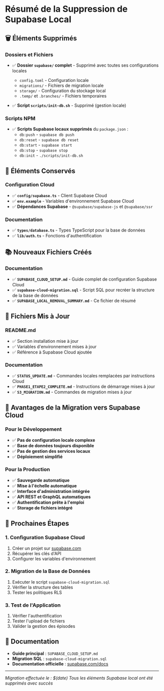 # Résumé de la Suppression de Supabase Local

## 🗑️ Éléments Supprimés

### Dossiers et Fichiers
- ✅ **Dossier `supabase/` complet** - Supprimé avec toutes ses configurations locales
  - `config.toml` - Configuration locale
  - `migrations/` - Fichiers de migration locale
  - `storage/` - Configuration du stockage local
  - `.temp/` et `.branches/` - Fichiers temporaires

- ✅ **Script `scripts/init-db.sh`** - Supprimé (gestion locale)

### Scripts NPM
- ✅ **Scripts Supabase locaux supprimés** du `package.json` :
  - `db:push` - `supabase db push`
  - `db:reset` - `supabase db reset`
  - `db:start` - `supabase start`
  - `db:stop` - `supabase stop`
  - `db:init` - `./scripts/init-db.sh`

## 🔄 Éléments Conservés

### Configuration Cloud
- ✅ **`config/supabase.ts`** - Client Supabase Cloud
- ✅ **`env.example`** - Variables d'environnement Supabase Cloud
- ✅ **Dépendances Supabase** - `@supabase/supabase-js` et `@supabase/ssr`

### Documentation
- ✅ **`types/database.ts`** - Types TypeScript pour la base de données
- ✅ **`lib/auth.ts`** - Fonctions d'authentification

## 📚 Nouveaux Fichiers Créés

### Documentation
- ✅ **`SUPABASE_CLOUD_SETUP.md`** - Guide complet de configuration Supabase Cloud
- ✅ **`supabase-cloud-migration.sql`** - Script SQL pour recréer la structure de la base de données
- ✅ **`SUPABASE_LOCAL_REMOVAL_SUMMARY.md`** - Ce fichier de résumé

## 📝 Fichiers Mis à Jour

### README.md
- ✅ Section installation mise à jour
- ✅ Variables d'environnement mises à jour
- ✅ Référence à Supabase Cloud ajoutée

### Documentation
- ✅ **`STATUS_UPDATE.md`** - Commandes locales remplacées par instructions Cloud
- ✅ **`PHASE1_ETAPE2_COMPLETE.md`** - Instructions de démarrage mises à jour
- ✅ **`S3_MIGRATION.md`** - Commandes de migration mises à jour

## 🚀 Avantages de la Migration vers Supabase Cloud

### Pour le Développement
- ✅ **Pas de configuration locale complexe**
- ✅ **Base de données toujours disponible**
- ✅ **Pas de gestion des services locaux**
- ✅ **Déploiement simplifié**

### Pour la Production
- ✅ **Sauvegarde automatique**
- ✅ **Mise à l'échelle automatique**
- ✅ **Interface d'administration intégrée**
- ✅ **API REST et GraphQL automatiques**
- ✅ **Authentification prête à l'emploi**
- ✅ **Storage de fichiers intégré**

## 🔧 Prochaines Étapes

### 1. Configuration Supabase Cloud
1. Créer un projet sur [supabase.com](https://supabase.com)
2. Récupérer les clés d'API
3. Configurer les variables d'environnement

### 2. Migration de la Base de Données
1. Exécuter le script `supabase-cloud-migration.sql`
2. Vérifier la structure des tables
3. Tester les politiques RLS

### 3. Test de l'Application
1. Vérifier l'authentification
2. Tester l'upload de fichiers
3. Valider la gestion des épisodes

## 📖 Documentation

- **Guide principal** : `SUPABASE_CLOUD_SETUP.md`
- **Migration SQL** : `supabase-cloud-migration.sql`
- **Documentation officielle** : [supabase.com/docs](https://supabase.com/docs)

---

*Migration effectuée le : $(date)*
*Tous les éléments Supabase local ont été supprimés avec succès*
